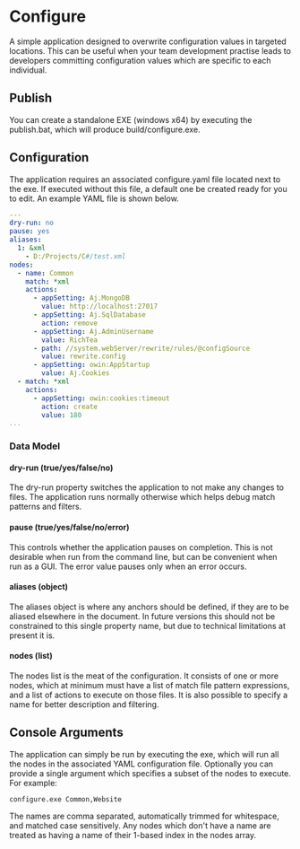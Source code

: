 # Configure

A simple application designed to overwrite configuration values in targeted locations. This can be
useful when your team development practise leads to developers committing configuration values which
are specific to each individual.

## Publish

You can create a standalone EXE (windows x64) by executing the publish.bat, which will produce
build/configure.exe.

## Configuration

The application requires an associated configure.yaml file located next to the exe. If executed without
this file, a default one be created ready for you to edit. An example YAML file is shown below.

```yaml
---
dry-run: no
pause: yes
aliases:
  1: &xml
    - D:/Projects/C#/test.xml
nodes:
  - name: Common
    match: *xml
    actions:
      - appSetting: Aj.MongoDB
        value: http://localhost:27017
      - appSetting: Aj.SqlDatabase
        action: remove
      - appSetting: Aj.AdminUsername
        value: RichTea
      - path: //system.webServer/rewrite/rules/@configSource
        value: rewrite.config
      - appSetting: owin:AppStartup
        value: Aj.Cookies
  - match: *xml
    actions:
      - appSetting: owin:cookies:timeout
        action: create
        value: 180
...
```

### Data Model

#### dry-run (true/yes/false/no)

The dry-run property switches the application to not make any changes to files. The application runs
normally otherwise which helps debug match patterns and filters.

#### pause (true/yes/false/no/error)

This controls whether the application pauses on completion. This is not desirable when run from the
command line, but can be convenient when run as a GUI. The error value pauses only when an error occurs.

#### aliases (object)

The aliases object is where any anchors should be defined, if they are to be aliased elsewhere in the
document. In future versions this should not be constrained to this single property name, but due to
technical limitations at present it is.

#### nodes (list)

The nodes list is the meat of the configuration. It consists of one or more nodes, which at minimum
must have a list of match file pattern expressions, and a list of actions to execute on those files. It
is also possible to specify a name for better description and filtering.

## Console Arguments

The application can simply be run by executing the exe, which will run all the nodes in the associated
YAML configuration file. Optionally you can provide a single argument which specifies a subset of the
nodes to execute. For example:

`configure.exe Common,Website`

The names are comma separated, automatically trimmed for whitespace, and matched case sensitively. Any
nodes which don't have a name are treated as having a name of their 1-based index in the nodes array.
